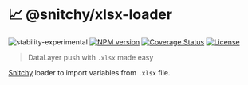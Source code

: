# 📈 @snitchy/xlsx-loader

![stability-experimental](https://img.shields.io/badge/stability-experimental-orange.svg)
[![NPM version](https://img.shields.io/npm/v/@snitchy/xlsx-loader.svg?style=flat-square)](https://www.npmjs.com/package/@snitchy/xlsx-loader)
[![Coverage Status](https://img.shields.io/coveralls/github/epicagency/snitchy/master.svg?style=flat-square)](https://travis-ci.com/epicagency/snitchy)
[![License](https://img.shields.io/badge/license-UNLICENSE-green.svg?style=flat-square)](https://github.com/epicagency/snitchy/blob/master/UNLICENSE)

> DataLayer push with `.xlsx` made easy

[Snitchy](https://github.com/epicagency/snitchy) loader to import variables from `.xlsx` file.
